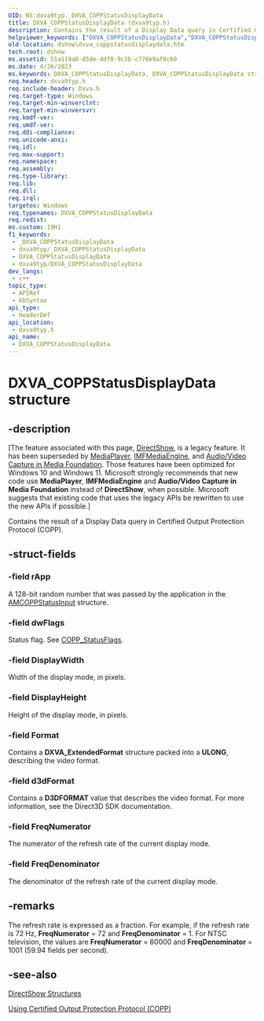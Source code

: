 ```yaml
---
UID: NS:dxva9typ._DXVA_COPPStatusDisplayData
title: DXVA_COPPStatusDisplayData (dxva9typ.h)
description: Contains the result of a Display Data query in Certified Output Protection Protocol (COPP).
helpviewer_keywords: ["DXVA_COPPStatusDisplayData","DXVA_COPPStatusDisplayData structure [DirectShow]","DXVA_COPPStatusDisplayDataStructure","_DXVA_COPPStatusDisplayData","dshow.dxva_coppstatusdisplaydata","dxva9typ/DXVA_COPPStatusDisplayData"]
old-location: dshow\dxva_coppstatusdisplaydata.htm
tech.root: dshow
ms.assetid: 51a119a0-d5de-4df0-9c2b-c776e9af8c60
ms.date: 4/26/2023
ms.keywords: DXVA_COPPStatusDisplayData, DXVA_COPPStatusDisplayData structure [DirectShow], DXVA_COPPStatusDisplayDataStructure, _DXVA_COPPStatusDisplayData, dshow.dxva_coppstatusdisplaydata, dxva9typ/DXVA_COPPStatusDisplayData
req.header: dxva9typ.h
req.include-header: Dxva.h
req.target-type: Windows
req.target-min-winverclnt: 
req.target-min-winversvr: 
req.kmdf-ver: 
req.umdf-ver: 
req.ddi-compliance: 
req.unicode-ansi: 
req.idl: 
req.max-support: 
req.namespace: 
req.assembly: 
req.type-library: 
req.lib: 
req.dll: 
req.irql: 
targetos: Windows
req.typenames: DXVA_COPPStatusDisplayData
req.redist: 
ms.custom: 19H1
f1_keywords:
 - _DXVA_COPPStatusDisplayData
 - dxva9typ/_DXVA_COPPStatusDisplayData
 - DXVA_COPPStatusDisplayData
 - dxva9typ/DXVA_COPPStatusDisplayData
dev_langs:
 - c++
topic_type:
 - APIRef
 - kbSyntax
api_type:
 - HeaderDef
api_location:
 - dxva9typ.h
api_name:
 - DXVA_COPPStatusDisplayData
---
```


# DXVA_COPPStatusDisplayData structure


## -description

\[The feature associated with this page, [DirectShow](/windows/win32/directshow/directshow), is a legacy feature. It has been superseded by [MediaPlayer](/uwp/api/Windows.Media.Playback.MediaPlayer), [IMFMediaEngine](/windows/win32/api/mfmediaengine/nn-mfmediaengine-imfmediaengine), and [Audio/Video Capture in Media Foundation](windows/win32/medfound/audio-video-capture-in-media-foundation). Those features have been optimized for Windows 10 and Windows 11. Microsoft strongly recommends that new code use **MediaPlayer**, **IMFMediaEngine** and **Audio/Video Capture in Media Foundation** instead of **DirectShow**, when possible. Microsoft suggests that existing code that uses the legacy APIs be rewritten to use the new APIs if possible.\]

Contains the result of a Display Data query in Certified Output Protection Protocol (COPP).

## -struct-fields

### -field rApp

A 128-bit random number that was passed by the application in the <a href="/windows/desktop/api/strmif/ns-strmif-amcoppstatusinput">AMCOPPStatusInput</a> structure.

### -field dwFlags

Status flag. See <a href="/windows/desktop/api/dxva9typ/ne-dxva9typ-copp_statusflags">COPP_StatusFlags</a>.

### -field DisplayWidth

Width of the display mode, in pixels.

### -field DisplayHeight

Height of the display mode, in pixels.

### -field Format

Contains a <b>DXVA_ExtendedFormat</b> structure packed into a <b>ULONG</b>, describing the video format.

### -field d3dFormat

Contains a <b>D3DFORMAT</b> value that describes the video format. For more information, see the Direct3D SDK documentation.

### -field FreqNumerator

The numerator of the refresh rate of the current display mode.

### -field FreqDenominator

The denominator of the refresh rate of the current display mode.

## -remarks

The refresh rate is expressed as a fraction. For example, if the refresh rate is 72 Hz, <b>FreqNumerator</b> = 72 and <b>FreqDenominator</b> = 1. For NTSC television, the values are <b>FreqNumerator</b> = 60000 and <b>FreqDenominator</b> = 1001 (59.94 fields per second).

## -see-also

<a href="/windows/desktop/DirectShow/directshow-structures">DirectShow Structures</a>



<a href="/windows/desktop/DirectShow/using-certified-output-protection-protocol--copp">Using Certified Output Protection Protocol (COPP)</a>